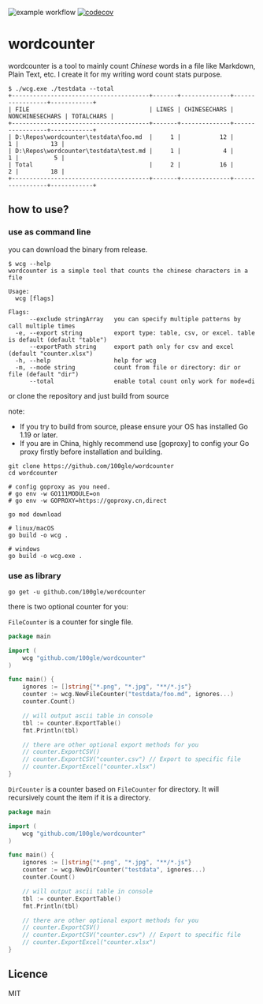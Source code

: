 ![example workflow](https://github.com/100gle/wordcounter/actions/workflows/test-and-coverage.yml/badge.svg)
[![codecov](https://codecov.io/gh/100gle/wordcounter/branch/main/graph/badge.svg?token=WO50205PUY)](https://codecov.io/gh/100gle/wordcounter)

# wordcounter

wordcounter is a tool to mainly count *Chinese* words in a file like Markdown, Plain Text, etc. I create it for my writing word count stats purpose.

```plain
$ ./wcg.exe ./testdata --total
+---------------------------------------+-------+--------------+-----------------+------------+
| FILE                                  | LINES | CHINESECHARS | NONCHINESECHARS | TOTALCHARS |
+---------------------------------------+-------+--------------+-----------------+------------+
| D:\Repos\wordcounter\testdata\foo.md  |     1 |           12 |               1 |         13 |
| D:\Repos\wordcounter\testdata\test.md |     1 |            4 |               1 |          5 |
| Total                                 |     2 |           16 |               2 |         18 |
+---------------------------------------+-------+--------------+-----------------+------------+
```

## how to use?

### use as command line

you can download the binary from release.

```shell
$ wcg --help
wordcounter is a simple tool that counts the chinese characters in a file

Usage:
  wcg [flags]

Flags:
      --exclude stringArray   you can specify multiple patterns by call multiple times
  -e, --export string         export type: table, csv, or excel. table is default (default "table")
      --exportPath string     export path only for csv and excel (default "counter.xlsx")
  -h, --help                  help for wcg
  -m, --mode string           count from file or directory: dir or file (default "dir")
      --total                 enable total count only work for mode=di
```

or clone the repository and just build from source

note:

- If you try to build from source, please ensure your OS has installed Go 1.19 or later.
- If you are in China, highly recommend use [goproxy] to config your Go proxy firstly before installation and building.

```shell
git clone https://github.com/100gle/wordcounter
cd wordcounter

# config goproxy as you need.
# go env -w GO111MODULE=on
# go env -w GOPROXY=https://goproxy.cn,direct

go mod download

# linux/macOS
go build -o wcg .

# windows
go build -o wcg.exe .
```

### use as library

```shell
go get -u github.com/100gle/wordcounter
```

there is two optional counter for you:

`FileCounter` is a counter for single file.

```go
package main

import (
    wcg "github.com/100gle/wordcounter"
)

func main() {
    ignores := []string{"*.png", "*.jpg", "**/*.js"}
    counter := wcg.NewFileCounter("testdata/foo.md", ignores...)
    counter.Count()

    // will output ascii table in console
    tbl := counter.ExportTable()
    fmt.Println(tbl)    

    // there are other optional export methods for you
    // counter.ExportCSV()
    // counter.ExportCSV("counter.csv") // Export to specific file
    // counter.ExportExcel("counter.xlsx")
}
```

`DirCounter` is a counter based on `FileCounter` for directory. It will recursively count the item if it is a directory.

```go
package main

import (
    wcg "github.com/100gle/wordcounter"
)

func main() {
    ignores := []string{"*.png", "*.jpg", "**/*.js"}
    counter := wcg.NewDirCounter("testdata", ignores...)
    counter.Count()

    // will output ascii table in console
    tbl := counter.ExportTable()
    fmt.Println(tbl)

    // there are other optional export methods for you
    // counter.ExportCSV()
    // counter.ExportCSV("counter.csv") // Export to specific file
    // counter.ExportExcel("counter.xlsx")
}
```

## Licence

MIT

